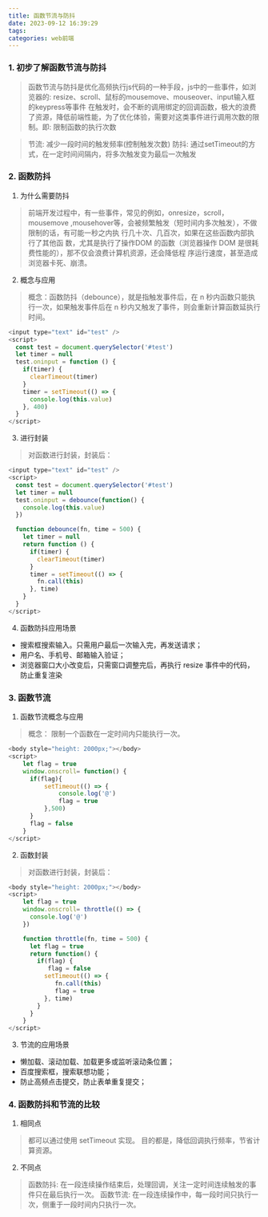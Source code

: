 ```yaml
---
title: 函数节流与防抖
date: 2023-09-12 16:39:29
tags:
categories: web前端
---
```


### 1. 初步了解函数节流与防抖

>函数节流与防抖是优化高频执行js代码的一种手段，js中的一些事件，如浏览器的: resize、scroll、鼠标的mousemove、mouseover、input输入框的keypress等事件
>在触发时，会不断的调用绑定的回调函数，极大的浪费了资源，降低前端性能，为了优化体验，需要对这类事件进行调用次数的限制。即: 限制函数的执行次数

>节流: 减少一段时间的触发频率(控制触发次数)
>防抖: 通过setTimeout的方式，在一定时间间隔内，将多次触发变为最后一次触发

### 2. 函数防抖

1. 为什么需要防抖

>前端开发过程中，有一些事件，常见的例如，onresize，scroll，mousemove ,mousehover等，会被频繁触发（短时间内多次触发），不做限制的话，有可能一秒之内执
>行几十次、几百次，如果在这些函数内部执行了其他函 数，尤其是执行了操作DOM 的函数（浏览器操作 DOM 是很耗费性能的），那不仅会浪费计算机资源，还会降低程
>序运行速度，甚至造成浏览器卡死、崩溃。

2. 概念与应用

>概念：函数防抖（debounce），就是指触发事件后，在 n 秒内函数只能执行一次，如果触发事件后在 n 秒内又触发了事件，则会重新计算函数延执行时间。

```javascript
<input type="text" id="test" />
<script>
  const test = document.querySelector('#test')
  let timer = null
  test.oninput = function () {
    if(timer) {
      clearTimeout(timer)
    }
    timer = setTimeout(() => {
      console.log(this.value)
    }, 400)
  }
</script>
```

3. 进行封装

>对函数进行封装，封装后：

```javascript
<input type="text" id="test" />
<script>
  const test = document.querySelector('#test')
  let timer = null
  test.oninput = debounce(function() {
    console.log(this.value)
  })

  function debounce(fn, time = 500) {
    let timer = null
    return function () {
      if(timer) {
        clearTimeout(timer)
      }
      timer = setTimeout(() => {
        fn.call(this)
      }, time)
    }
  }
</script>
```

4. 函数防抖应用场景

- 搜索框搜索输入。只需用户最后一次输入完，再发送请求；
- 用户名、手机号、邮箱输入验证；
- 浏览器窗口大小改变后，只需窗口调整完后，再执行 resize 事件中的代码，防止重复渲染

### 3. 函数节流

1. 函数节流概念与应用

>概念： 限制一个函数在一定时间内只能执行一次。

```javascript
<body style="height: 2000px;"></body>
<script>
    let flag = true
    window.onscroll= function() {
      if(flag){
          setTimeout(() => {
              console.log('@')
              flag = true
          },500)  
      }
      flag = false
    }
</script>
```

2. 函数封装

>对函数进行封装，封装后：

```javascript
<body style="height: 2000px;"></body>
<script>
    let flag = true
    window.onscroll= throttle(() => {
      console.log('@')
    })

    function throttle(fn, time = 500) {
      let flag = true
      return function() {
        if(flag) {
           flag = false
          setTimeout(() => {
             fn.call(this)
             flag = true
          }, time)
        }
      }
    }
</script>
```

3. 节流的应用场景
   
- 懒加载、滚动加载、加载更多或监听滚动条位置；
- 百度搜索框，搜索联想功能；
- 防止高频点击提交，防止表单重复提交；

### 4. 函数防抖和节流的比较

1. 相同点

>都可以通过使用 setTimeout 实现。
>目的都是，降低回调执行频率，节省计算资源。

2. 不同点

>函数防抖: 在一段连续操作结束后，处理回调，关注一定时间连续触发的事件只在最后执行一次。
>函数节流: 在一段连续操作中，每一段时间只执行一次，侧重于一段时间内只执行一次。